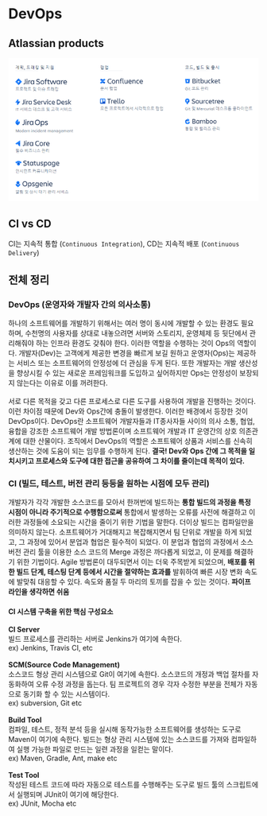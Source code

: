 # DevOps

## Atlassian products

![Atlassian](/media/atlassian.png)

## CI vs CD

CI는 지속적 통합 (`Continuous Integration`), CD는 지속적 배포 (`Continuous Delivery`)

## 전체 정리

### DevOps (운영자와 개발자 간의 의사소통)

하나의 소프트웨어를 개발하기 위해서는 여러 명이 동시에 개발할 수 있는 환경도 필요하며, 수천명의 사용자를 상대로 내놓으려면 서버와 스토리지, 운영체제 등 뒷단에서 관리해줘야 하는 인프라 환경도 갖춰야 한다. 이러한 역할을 수행하는 것이 Ops의 역할이다. 개발자(Dev)는 고객에게 제공한 변경을 빠르게 보길 원하고 운영자(Ops)는 제공하는 서비스 또는 소프트웨어의 안정성에 더 관심을 두게 된다. 또한 개발자는 개발 생산성을 향상시킬 수 있는 새로운 프레임워크를 도입하고 싶어하지만 Ops는 안정성이 보장되지 않는다는 이유로 이를 꺼려한다. <br/><br/>
서로 다른 목적을 갖고 다른 프로세스로 다른 도구를 사용하여 개발을 진행하는 것이다. 이런 차이점 때문에 Dev와 Ops간에 충돌이 발생한다. 이러한 배경에서 등장한 것이 DevOps이다. DevOps란 소프트웨어 개발자들과 IT종사자들 사이의 의사 소통, 협업, 융합을 강조한 소프트웨어 개발 방법론이며 소프트웨어 개발과 IT 운영간의 상호 의존관계에 대한 산물이다. 조직에서 DevOps의 역할은 소프트웨어 상품과 서비스를 신속히 생산하는 것에 도움이 되는 임무를 수행하게 된다. **결국! Dev와 Ops 간에 그 목적을 일치시키고 프로세스와 도구에 대한 접근을 공유하여 그 차이를 줄이는데 목적이 있다.**


### CI (빌드, 테스트, 버전 관리 등등을 원하는 시점에 모두 관리)

개발자가 각각 개발한 소스코드를 모아서 한꺼번에 빌드하는 **통합 빌드의 과정을 특정 시점이 아니라 주기적으로 수행함으로써** 통합에서 발생하는 오류를 사전에 해결하고 이러한 과정들에 소요되는 시간을 줄이기 위한 기법을 말한다. 더이상 빌드는 컴파일만을 의미하지 않는다. 소프트웨어가 거대해지고 복잡해지면서 팀 단위로 개발을 하게 되었고, 그 과정에 있어서 분업과 협업은 필수적이 되었다. 이 분업과 협업의 과정에서 소스 버전 관리 툴을 이용한 소스 코드의 Merge 과정은 까다롭게 되었고, 이 문제를 해결하기 위한 기법이다. Agile 방법론이 대두되면서 이는 더욱 주목받게 되었으며, **배포를 위한 빌드 단계, 테스팅 단계 등에서 시간을 절약하는 효과를** 발휘하여 빠른 시장 변화 속도에 발맞춰 대응할 수 있다. 속도와 품질 두 마리의 토끼를 잡을 수 있는 것이다. **파이프 라인을 생각하면 쉬움**

#### CI 시스템 구축을 위한 핵심 구성요소

**CI Server**<br/>
빌드 프로세스를 관리하는 서버로 Jenkins가 여기에 속한다.<br/>
ex) Jenkins, Travis CI,  etc<br/><br/>
**SCM(Source Code Management)**<br/>
소스코드 형상 관리 시스템으로 Git이 여기에 속한다. 소스코드의 개정과 백업 절차를 자동화하여 오류 수정 과정을 돕는다. 팀 프로젝트의 경우 각자 수정한 부분을 전체가 자동으로 동기화 할 수 있는 시스템이다.<br/>
ex) subversion, Git etc<br/><br/>
**Build Tool**<br/>
컴파일, 테스트, 정적 분석 등을 실시해 동작가능한 소프트웨어를 생성하는 도구로 Maven이 여기에 속한다. 빌드는 형상 관리 시스템에 있는 소스코드를 가져와 컴파일하여 실행 가능한 파일로 만드는 일련 과정을 일컫는 말이다.<br/>
ex) Maven, Gradle, Ant, make etc<br/><br/>
**Test Tool**<br/>
작성된 테스트 코드에 따라 자동으로 테스트를 수행해주는 도구로 빌드 툴의 스크립트에서 실행되며 JUnit이 여기에 해당한다.<br/>
ex) JUnit, Mocha etc<br/><br/>

